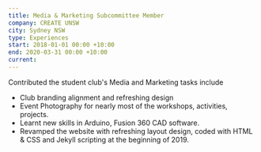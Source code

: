 ```yaml
---
title: Media & Marketing Subcommittee Member
company: CREATE UNSW
city: Sydney NSW
type: Experiences
start: 2018-01-01 00:00 +10:00
end: 2020-03-31 00:00 +10:00
current:
---
```

Contributed the student club's Media and Marketing tasks include
- Club branding alignment and refreshing design
- Event Photography for nearly most of the workshops, activities, projects.
- Learnt new skills in Arduino, Fusion 360 CAD software.
- Revamped the website with refreshing layout design, coded with HTML & CSS and Jekyll scripting at the beginning of 2019.